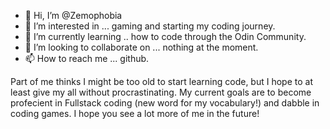 - 👋 Hi, I’m @Zemophobia
- 👀 I’m interested in ... gaming and starting my coding journey.
- 🌱 I’m currently learning .. how to code through the Odin Community.
- 💞️ I’m looking to collaborate on ... nothing at the moment.
- 📫 How to reach me ... github.

Part of me thinks I might be too old to start learning code, but I hope to at least give my all without procrastinating.
My current goals are to become profecient in Fullstack coding (new word for my vocabulary!) and dabble in coding games.
I hope you see a lot more of me in the future!

<!---
Zemophobia/Zemophobia is a ✨ special ✨ repository because its `README.md` (this file) appears on your GitHub profile.
You can click the Preview link to take a look at your changes.
--->
